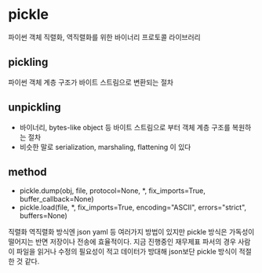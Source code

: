 # pickle 
파이썬 객체 직렬화, 역직렬화를 위한 바이너리 프로토콜 라이브러리
## pickling
파이썬 객체 계층 구조가 바이트 스트림으로 변환되는 절차
## unpickling 
- 바이너리, bytes-like object 등 바이트 스트림으로 부터 객체 계층 구조를 복원하는 절차
- 비슷한 말로 serialization, marshaling, flattening 이 있다

## method
- pickle.dump(obj, file, protocol=None, *, fix_imports=True, buffer_callback=None)
- pickle.load(file, *, fix_imports=True, encoding="ASCII", errors="strict", buffers=None)

직렬화 역직렬화 방식엔 json yaml 등 여러가지 방법이 있지만 pickle 방식은 가독성이 떨어지는 반면 저장이나 전송에 효율적이다.
지금 진행중인 재무제표 파서의 경우 사람이 파일을 읽거나 수정의 필요성이 적고 데이터가 방대해 json보단 pickle 방식이 적절한 것 같다.